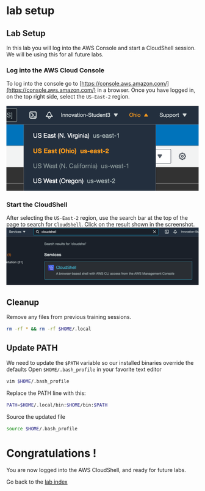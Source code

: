 # lab setup

## Lab Setup
In this lab you will log into the AWS Console and start a CloudShell session. We will be using this for all future labs. 

### Log into the AWS Cloud Console
To log into the console go to [https://console.aws.amazon.com/](https://console.aws.amazon.com/) in a browser. Once you have logged in, on the top right side, select the `US-East-2` region. 

![region](images/region.png)

### Start the CloudShell 
After selecting the `US-East-2` region, use the search bar at the top of the page to search for `CloudShell`. Click on the result shown in the screenshot.
![cloudshell](images/cloudshell.png)

## Cleanup
Remove any files from previous training sessions.
```bash
rm -rf * && rm -rf $HOME/.local
```

## Update PATH
We need to update the ``$PATH`` variable so our installed binaries override the defaults
Open `$HOME/.bash_profile` in your favorite text editor
```bash
vim $HOME/.bash_profile
```

Replace the PATH line with this: 
```bash
PATH=$HOME/.local/bin:$HOME/bin:$PATH
```

Source the updated file
```bash
source $HOME/.bash_profile
```

# Congratulations !
You are now logged into the AWS CloudShell, and ready for future labs. 

Go back to the [lab index](../../)

